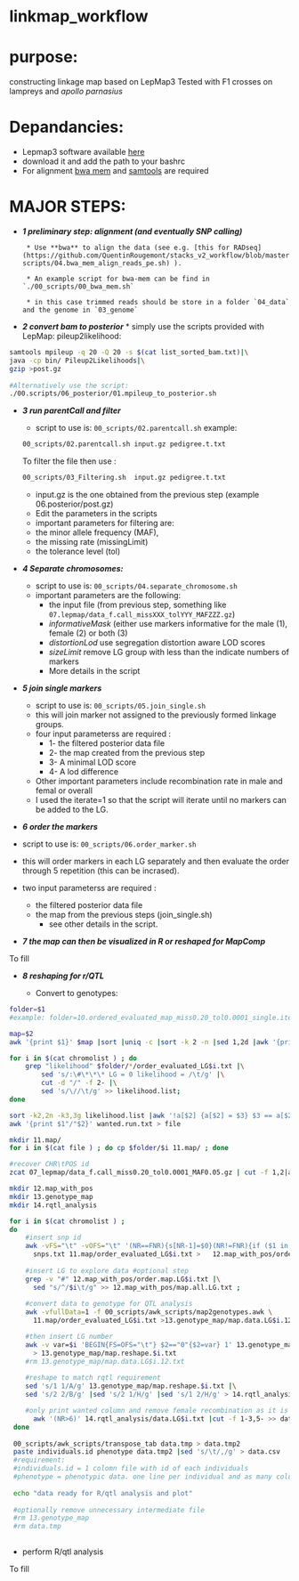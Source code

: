 # linkmap_workflow

# purpose:

constructing linkage map based on LepMap3 
Tested with F1 crosses on lampreys and *apollo parnasius*  


# Depandancies: 
   * Lepmap3 software available [here](https://sourceforge.net/p/lep-map3/code/ci/master/tree/)
   * download it and add the path to your bashrc
   * For alignment [bwa mem](https://sourceforge.net/projects/bio-bwa/files/) and [samtools](http://www.htslib.org) are required      
    


# **MAJOR STEPS:** 

 * **_1 preliminary step: alignment (and eventually SNP calling)_**  
 
        * Use **bwa** to align the data (see e.g. [this for RADseq](https://github.com/QuentinRougemont/stacks_v2_workflow/blob/master/00-scripts/04.bwa_mem_align_reads_pe.sh) ).  
        
        * An example script for bwa-mem can be find in `./00_scripts/00_bwa_mem.sh`   
        
        * in this case trimmed reads should be store in a folder `04_data` and the genome in `03_genome`  
          

 * **_2 convert bam to posterior_**
        * simply use the scripts provided with LepMap: pileup2likelihood:
 
 ```bash
 samtools mpileup -q 20 -Q 20 -s $(cat list_sorted_bam.txt)|\
 java -cp bin/ Pileup2Likelihoods|\
 gzip >post.gz  
        
 #Alternatively use the script:
 ./00.scripts/06_posterior/01.mpileup_to_posterior.sh
 ```

* **_3 run parentCall and filter_**
    * script to use is: `00_scripts/02.parentcall.sh` 
    example: 
    ```sh
    00_scripts/02.parentcall.sh input.gz pedigree.t.txt
    ```
    
    To filter the file then use : 
    ```bash
    00_scripts/03_Filtering.sh  input.gz pedigree.t.txt
    ```
    
    * input.gz is the one obtained from the previous step (example 06.posterior/post.gz)  
    * Edit the parameters in the scripts  
    * important parameters for filtering are:
     * the minor allele frequency (MAF), 
     * the missing rate (missingLimit)
     * the tolerance level (tol)  
     
     
* **_4 Separate chromosomes:_**
  * script to use is: `00_scripts/04.separate_chromosome.sh`
  * important parameters are the following: 
    * the input file (from previous step, something like `07.lepmap/data_f.call_missXXX_tolYYY_MAFZZZ.gz`)  
    * *informativeMask* (either use markers informative for the male (1), female (2) or both (3)  
    * *distortionLod* use segregation distortion aware LOD scores  
    * *sizeLimit* remove LG group with less than the indicate numbers of markers
    * More details in the script  
   
* **_5 join single markers_**
  * script to use is: `00_scripts/05.join_single.sh` 
  * this will join marker not assigned to the previously formed linkage groups.
  * four input parameterss are required :
   	* 1- the filtered posterior data file
   	* 2- the map created from the previous step
   	* 3- A minimal LOD score
   	* 4- A lod difference
   * Other important parameters include recombination rate in male and femal or overall
   * I used the iterate=1 so that the script will iterate until no markers can be added to the LG.
   
 * **_6 order the markers_**
 * script to use is: `00_scripts/06.order_marker.sh`
  * this will order markers in each LG separately and then evaluate the order through 5 repetition (this can be incrased).  
  * two input parameterss are required :
    * the filtered posterior data file  
    * the map from the previous steps (join_single.sh) 
 	  * see other details in the script. 
 	
  
* **_7 the map can then be visualized in R or reshaped for MapComp_**  

To fill  

* **_8 reshaping for r/QTL_**  

  * Convert to genotypes:
  
```bash
folder=$1
#example: folder=10.ordered_evaluated_map_miss0.20_tol0.0001_single.iterated_lodLimit4LodDiff2.txt

map=$2
awk '{print $1}' $map |sort |uniq -c |sort -k 2 -n |sed 1,2d |awk '{print $2}'  > chromolist

for i in $(cat chromolist ) ; do 
    grep "likelihood" $folder/*/order_evaluated_LG$i.txt |\
        sed 's/:\#\*\*\* LG = 0 likelihood = /\t/g' |\
        cut -d "/" -f 2- |\
        sed 's/\//\t/g' >> likelihood.list;
done

sort -k2,2n -k3,3g likelihood.list |awk '!a[$2] {a[$2] = $3} $3 == a[$2]' |awk '!seen[$2,$3]++' > wanted.run.txt
awk '{print $1"/"$2}' wanted.run.txt > file

mkdir 11.map/
for i in $(cat file ) ; do cp $folder/$i 11.map/ ; done

#recover CHR\tPOS id 
zcat 07_lepmap/data_f.call_miss0.20_tol0.0001_MAF0.05.gz | cut -f 1,2|awk '(NR>=7)' >snps.txt

mkdir 12.map_with_pos
mkdir 13.genotype_map
mkdir 14.rqtl_analysis

for i in $(cat chromolist ) ;
do  
    #insert snp id
    awk -vFS="\t" -vOFS="\t" '(NR==FNR){s[NR-1]=$0}(NR!=FNR){if ($1 in s) $1=s[$1];print}' \
      snps.txt 11.map/order_evaluated_LG$i.txt >   12.map_with_pos/order.map.LG$i.txt ; 
    
    #insert LG to explore data #optional step 
    grep -v "#" 12.map_with_pos/order.map.LG$i.txt |\
      sed "s/^/$i\t/g" >> 12.map_with_pos/map.all.LG.txt ; 
    
    #convert data to genotype for QTL analysis
    awk -vfullData=1 -f 00_scripts/awk_scripts/map2genotypes.awk \
      11.map/order_evaluated_LG$i.txt >13.genotype_map/map.data.LG$i.12.txt

    #then insert LG number
    awk -v var=$i 'BEGIN{FS=OFS="\t"} $2=="0"{$2=var} 1' 13.genotype_map/map.data.LG$i.12.txt \
      > 13.genotype_map/map.reshape.$i.txt
    #rm 13.genotype_map/map.data.LG$i.12.txt
    
    #reshape to match rqtl requirement 
    sed 's/1 1/A/g' 13.genotype_map/map.reshape.$i.txt |\
    sed 's/2 2/B/g' |sed 's/2 1/H/g' |sed 's/1 2/H/g' > 14.rqtl_analysis/data.LG$i.txt ; 

    #only print wanted column and remove female recombination as it is zero in our case
      awk '(NR>6)' 14.rqtl_analysis/data.LG$i.txt |cut -f 1-3,5- >> data.tmp
 done
 
 00_scripts/awk_scripts/transpose_tab data.tmp > data.tmp2
 paste individuals.id phenotype data.tmp2 |sed 's/\t/,/g' > data.csv
 #requirement:
 #individuals.id = 1 colomn file with id of each individuals
 #phenotype = phenotypic data. one line per individual and as many columns as phenotype.
 
 echo "data ready for R/qtl analysis and plot"
 
 #optionally remove unnecessary intermediate file
 #rm 13.genotype_map
 #rm data.tmp
 
```
 
  * perform R/qtl analysis
  
 To fill
